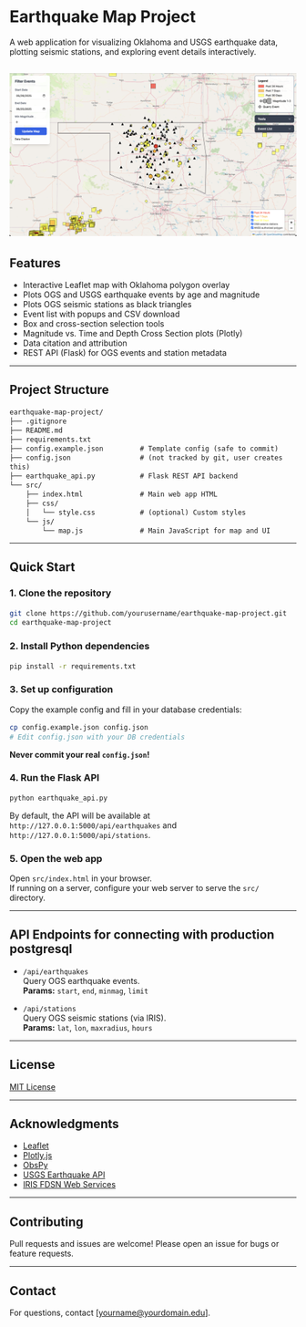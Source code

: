 # Earthquake Map Project

A web application for visualizing Oklahoma and USGS earthquake data, plotting seismic stations, and exploring event details interactively.

![Screenshot of earthquake website](earthquake_map_screenshot.png)
---

## Features

- Interactive Leaflet map with Oklahoma polygon overlay
- Plots OGS and USGS earthquake events by age and magnitude
- Plots OGS seismic stations as black triangles
- Event list with popups and CSV download
- Box and cross-section selection tools
- Magnitude vs. Time and Depth Cross Section plots (Plotly)
- Data citation and attribution
- REST API (Flask) for OGS events and station metadata

---

## Project Structure

```
earthquake-map-project/
├── .gitignore
├── README.md
├── requirements.txt
├── config.example.json         # Template config (safe to commit)
├── config.json                 # (not tracked by git, user creates this)
├── earthquake_api.py           # Flask REST API backend
└── src/
    ├── index.html              # Main web app HTML
    ├── css/
    │   └── style.css           # (optional) Custom styles
    └── js/
        └── map.js              # Main JavaScript for map and UI
```

---

## Quick Start

### 1. Clone the repository

```bash
git clone https://github.com/yourusername/earthquake-map-project.git
cd earthquake-map-project
```

### 2. Install Python dependencies

```bash
pip install -r requirements.txt
```

### 3. Set up configuration

Copy the example config and fill in your database credentials:

```bash
cp config.example.json config.json
# Edit config.json with your DB credentials
```

**Never commit your real `config.json`!**

### 4. Run the Flask API

```bash
python earthquake_api.py
```

By default, the API will be available at `http://127.0.0.1:5000/api/earthquakes` and `http://127.0.0.1:5000/api/stations`.

### 5. Open the web app

Open `src/index.html` in your browser.  
If running on a server, configure your web server to serve the `src/` directory.


---

## API Endpoints for connecting with production postgresql

- `/api/earthquakes`  
  Query OGS earthquake events.  
  **Params:** `start`, `end`, `minmag`, `limit`

- `/api/stations`  
  Query OGS seismic stations (via IRIS).  
  **Params:** `lat`, `lon`, `maxradius`, `hours`

---

## License

[MIT License](LICENSE)

---

## Acknowledgments

- [Leaflet](https://leafletjs.com/)
- [Plotly.js](https://plotly.com/javascript/)
- [ObsPy](https://docs.obspy.org/)
- [USGS Earthquake API](https://earthquake.usgs.gov/fdsnws/event/1/)
- [IRIS FDSN Web Services](https://service.iris.edu/)

---

## Contributing

Pull requests and issues are welcome! Please open an issue for bugs or feature requests.

---

## Contact

For questions, contact [yourname@yourdomain.edu].
